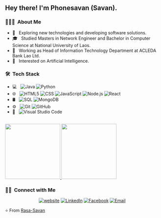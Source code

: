 <h2> Hey there! I'm Phonesavan (Savan).</h2>

<h3> 👨🏻‍💻 &nbsp;About Me </h3>

- 🤔 &nbsp; Exploring new technologies and developing software solutions.
- 🎓 &nbsp; Studied Masters in Network Engineer and Bachelor in Computer Science at National University of Laos.
- 💼 &nbsp; Working as Head of Information Technology Department at ACLEDA Bank Lao Ltd.
- 🌱 &nbsp; Interested on Artificial Intelligence.

<h3> 🛠 &nbsp;Tech Stack</h3>

- 💻 &nbsp;
  ![Java](https://img.shields.io/badge/-Java-333333?style=flat&logo=Java&logoColor=00599C)
  ![Python](https://img.shields.io/badge/-Java-333333?style=flat&logo=Python&logoColor=00599C)
- 🌐 &nbsp;
  ![HTML5](https://img.shields.io/badge/-HTML5-333333?style=flat&logo=HTML5)
  ![CSS](https://img.shields.io/badge/-CSS-333333?style=flat&logo=CSS3&logoColor=1572B6)
  ![JavaScript](https://img.shields.io/badge/-JavaScript-333333?style=flat&logo=javascript)
  ![Node.js](https://img.shields.io/badge/-Node.js-333333?style=flat&logo=node.js)
  ![React](https://img.shields.io/badge/-React-333333?style=flat&logo=react)
- 🛢 &nbsp;
  ![SQL](https://img.shields.io/badge/-MySQL-333333?style=flat&logo=mysql)
  ![MongoDB](https://img.shields.io/badge/-MongoDB-333333?style=flat&logo=mongodb)
- ⚙️ &nbsp;
  ![Git](https://img.shields.io/badge/-Git-333333?style=flat&logo=git)
  ![GitHub](https://img.shields.io/badge/-GitHub-333333?style=flat&logo=github)
- 🔧 &nbsp;
  ![Visual Studio Code](https://img.shields.io/badge/-Visual%20Studio%20Code-333333?style=flat&logo=visual-studio-code&logoColor=007ACC)

<br/>

<a href="https://github.com/Rasa-Savan">
  <img height="180em" src="https://github-readme-stats.vercel.app/api?username=Rasa-Savan&theme=buefy&show_icons=true" />
  <img height="180em" src="https://github-readme-stats.vercel.app/api/top-langs/?username=Rasa-Savan&theme=buefy&layout=compact" />
</a>

<br/>

<h3> 🤝🏻 &nbsp;Connect with Me </h3>

<p align="center">
<a href="https://www.savan-npr.com/"><img alt="website" src="https://img.shields.io/badge/Website-www.savan--npr.com-blue?style=flat-square&logo=google-chrome"></a>
<a href="https://www.linkedin.com/in/phonesavan-rasabandith-5a63b155/"><img alt="LinkedIn" src="https://img.shields.io/badge/LinkedIn-Phonesavan%20Rasabandith-blue?style=flat-square&logo=linkedin"></a>
<a href="https://www.facebook.com/nprsoso/"><img alt="Facebook" src="https://img.shields.io/badge/Facebook-P'Bandith%20Npr-blue?style=flat-square&logo=facebook"></a>
<a href="mailto:savanbandith@gmail.com"><img alt="Email" src="https://img.shields.io/badge/Email-savanbandith@gmail.com-blue?style=flat-square&logo=gmail"></a>
</p>

⭐️ From [Rasa-Savan](https://github.com/Rasa-Savan)
